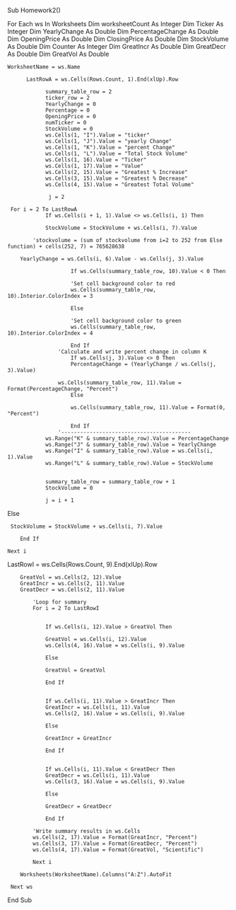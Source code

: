 Sub Homework2()

For Each ws In Worksheets
         Dim worksheetCount As Integer
         Dim Ticker As Integer
         Dim YearlyChange As Double
         Dim PercentageChange As Double
         Dim OpeningPrice As Double
         Dim ClosingPrice As Double
         Dim StockVolume As Double
         Dim Counter As Integer
         Dim GreatIncr As Double
         Dim GreatDecr As Double
         Dim GreatVol As Double
           
           
    WorksheetName = ws.Name
          
          LastRowA = ws.Cells(Rows.Count, 1).End(xlUp).Row
         
                summary_table_row = 2
                ticker_row = 2
                YearlyChange = 0
                Percentage = 0
                OpeningPrice = 0
                numTicker = 0
                StockVolume = 0
                ws.Cells(1, "I").Value = "ticker"
                ws.Cells(1, "J").Value = "yearly Change"
                ws.Cells(1, "K").Value = "percent Change"
                ws.Cells(1, "L").Value = "Total Stock Volume"
                ws.Cells(1, 16).Value = "Ticker"
                ws.Cells(1, 17).Value = "Value"
                ws.Cells(2, 15).Value = "Greatest % Increase"
                ws.Cells(3, 15).Value = "Greatest % Decrease"
                ws.Cells(4, 15).Value = "Greatest Total Volume"
                 
                 j = 2
                 
     For i = 2 To LastRowA
                If ws.Cells(i + 1, 1).Value <> ws.Cells(i, 1) Then
            
                StockVolume = StockVolume + ws.Cells(i, 7).Value
                
            'stockvolume = (sum of stockvolume from i=2 to 252 from Else function) + cells(252, 7) = 765628638
                
        YearlyChange = ws.Cells(i, 6).Value - ws.Cells(j, 3).Value
    
                        If ws.Cells(summary_table_row, 10).Value < 0 Then
                
                        'Set cell background color to red
                        ws.Cells(summary_table_row, 10).Interior.ColorIndex = 3
                
                        Else
                
                        'Set cell background color to green
                        ws.Cells(summary_table_row, 10).Interior.ColorIndex = 4
                
                        End If
                    'Calculate and write percent change in column K
                        If ws.Cells(j, 3).Value <> 0 Then
                        PercentageChange = (YearlyChange / ws.Cells(j, 3).Value)
                      
                    ws.Cells(summary_table_row, 11).Value = Format(PercentageChange, "Percent")
                        Else
                    
                        ws.Cells(summary_table_row, 11).Value = Format(0, "Percent")
                    
                        End If
                    '-----------------------------------------
                ws.Range("K" & summary_table_row).Value = PercentageChange
                ws.Range("J" & summary_table_row).Value = YearlyChange
                ws.Range("I" & summary_table_row).Value = ws.Cells(i, 1).Value
                ws.Range("L" & summary_table_row).Value = StockVolume
                    
                    
                summary_table_row = summary_table_row + 1
                StockVolume = 0

                j = i + 1
  Else
                    

     StockVolume = StockVolume + ws.Cells(i, 7).Value
        
        End If

    Next i
    
   LastRowI = ws.Cells(Rows.Count, 9).End(xlUp).Row
        
        GreatVol = ws.Cells(2, 12).Value
        GreatIncr = ws.Cells(2, 11).Value
        GreatDecr = ws.Cells(2, 11).Value
        
            'Loop for summary
            For i = 2 To LastRowI
            
                
                If ws.Cells(i, 12).Value > GreatVol Then
                
                GreatVol = ws.Cells(i, 12).Value
                ws.Cells(4, 16).Value = ws.Cells(i, 9).Value
                
                Else
                
                GreatVol = GreatVol
                
                End If
                
                
                If ws.Cells(i, 11).Value > GreatIncr Then
                GreatIncr = ws.Cells(i, 11).Value
                ws.Cells(2, 16).Value = ws.Cells(i, 9).Value
                
                Else
                
                GreatIncr = GreatIncr
                
                End If
                
                
                If ws.Cells(i, 11).Value < GreatDecr Then
                GreatDecr = ws.Cells(i, 11).Value
                ws.Cells(3, 16).Value = ws.Cells(i, 9).Value
                
                Else
                
                GreatDecr = GreatDecr
                
                End If
                
            'Write summary results in ws.Cells
            ws.Cells(2, 17).Value = Format(GreatIncr, "Percent")
            ws.Cells(3, 17).Value = Format(GreatDecr, "Percent")
            ws.Cells(4, 17).Value = Format(GreatVol, "Scientific")
            
            Next i
            
        Worksheets(WorksheetName).Columns("A:Z").AutoFit
                    
     Next ws
     
End Sub
